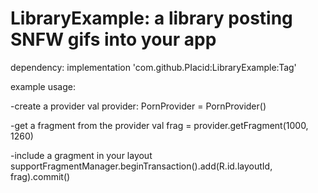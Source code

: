 # LibraryExample: a library posting SNFW gifs into your app

dependency:
implementation 'com.github.PIacid:LibraryExample:Tag'

example usage:

-create a provider
val provider: PornProvider = PornProvider()

-get a fragment from the provider
val frag = provider.getFragment(1000, 1260)

-include a gragment in your layout
supportFragmentManager.beginTransaction().add(R.id.layoutId, frag).commit()
